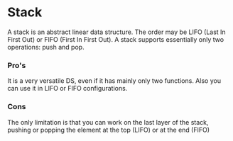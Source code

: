 # Stack

A stack is an abstract linear data structure. The order may be LIFO (Last In First Out) or FIFO (First In First Out).
A stack supports essentially only two operations: push and pop.

### Pro's

It is a very versatile DS, even if it has mainly only two functions. Also you can use it in LIFO or FIFO configurations.

### Cons

The only limitation is that you can work on the last layer of the stack, pushing or popping the element at the top (LIFO) or at the end (FIFO)